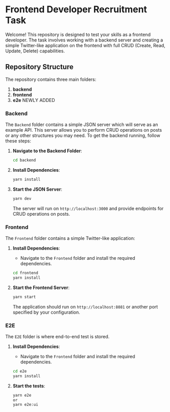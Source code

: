 # Frontend Developer Recruitment Task

Welcome! This repository is designed to test your skills as a frontend developer. 
The task involves working with a backend server and creating a simple Twitter-like application on the frontend with full CRUD (Create, Read, Update, Delete) capabilities.

## Repository Structure

The repository contains three main folders:

1. **backend**
2. **frontend**
3. **e2e** NEWLY ADDED

### Backend

The `Backend` folder contains a simple JSON server which will serve as an example API. 
This server allows you to perform CRUD operations on posts or any other structures you may need. 
To get the backend running, follow these steps:

1. **Navigate to the Backend Folder**:
    ```bash
    cd backend
    ```

2. **Install Dependencies**:
    ```bash
    yarn install
    ```

3. **Start the JSON Server**:
    ```bash
    yarn dev
    ```

   The server will run on `http://localhost:3000` and provide endpoints for CRUD operations on posts.

### Frontend

The `Frontend` folder contains a simple Twitter-like application:

1. **Install Dependencies**:
    - Navigate to the `Frontend` folder and install the required dependencies.
    ```bash
    cd frontend
    yarn install
    ```

2. **Start the Frontend Server**:
    ```bash
    yarn start
    ```

   The application should run on `http://localhost:8081` or another port specified by your configuration.

### E2E

The `E2E` folder is where end-to-end test is stored. 

1. **Install Dependencies**:
    - Navigate to the `Frontend` folder and install the required dependencies.
    ```bash
    cd e2e
    yarn install
    ```

2. **Start the tests**:
    ```bash
    yarn e2e
    or
    yarn e2e:ui
    ```
